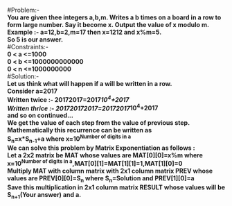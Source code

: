 #Problem:-<br>
<b>You are given thee integers a,b,m. Writes a b times on a board in a row to form large number. Say it become x. Output the value 
of x modulo m.</b><br>
<b>Example :- a=12,b=2,m=17 then x=1212 and x%m=5.</b><br>
<b>So 5 is our answer.</b><br>
#Constraints:-<br>
<b>0 < a <=1000</b><br>
<b>0 < b <=1000000000000</b><br>
<b>0 < n <=1000000000</b><br>
#Solution:-<br>
<b>Let us think what will happen if a will be written in a row.</b><br>
<b>Consider a=2017</b><br>
<b>Written twice :- 20172017=2017*10<sup>4</sup>+2017</b><br>
<b>Written thrice :- 201720172017=20172017*10<sup>4</sup>+2017</b><br>
<b>and so on continued...</b><br>
<b>We get the value of each step from the value of previous step. Mathematically this recurrence can be written as</b><br>
<b>S<sub>n</sub>=x*S<sub>n-1</sub>+a where x=10<sup>Number of digits in a</sup></b><br>
<b>We can solve this problem by Matrix Exponentiation as follows :</b><br>
<b>     Let a 2x2 matrix be MAT whose values are MAT[0][0]=x%m where x=10<sup>Number of digits in a</sup>,MAT[0][1]=MAT[1][1]=1,MAT[1][0]=0</b><br>
<b>Multiply MAT with column matrix with 2x1 column matrix PREV whose values are PREV[0][0]=S<sub>n</sub> where S<sub>n</sub>=Solution and PREV[1][0]=a</b><br>
<b>   Save this multiplication in 2x1 column matrix RESULT whose values will be S<sub>n+1</sub>(Your answer) and a.</b><br>
